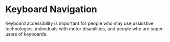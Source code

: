 # Keyboard Navigation

Keyboard accessibility is important for people who may use assisstive technologies, individuals with motor disabilities, and people who are super-users of keyboards.